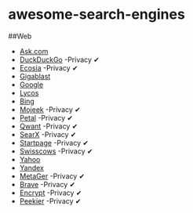 # awesome-search-engines

##Web
- [Ask.com](https://www.ask.com/)
- [DuckDuckGo](https://duckduckgo.com/)         -Privacy ✔
- [Ecosia](https://www.ecosia.org/)             -Privacy ✔
- [Gigablast](https://www.gigablast.com/)
- [Google](https://www.google.com/)
- [Lycos](https://www.lycos.com/)
- [Bing](https://www.bing.com/)
- [Mojeek](https://www.mojeek.com/)             -Privacy ✔
- [Petal](https://www.petalsearch.com/)         -Privacy ✔
- [Qwant](https://www.qwant.com/)               -Privacy ✔
- [SearX](https://searx.space/)                 -Privacy ✔
- [Startpage](https://startpage.com/)           -Privacy ✔
- [Swisscows](https://swisscows.com/)           -Privacy ✔
- [Yahoo](https://search.yahoo.com/)
- [Yandex](https://yandex.com/)
- [MetaGer](https://metager.org/)               -Privacy ✔
- [Brave](https://search.brave.com/)            -Privacy ✔
- [Encrypt](https://www.searchencrypt.com/home) -Privacy ✔
- [Peekier](https://peekier.com/)               -Privacy ✔
